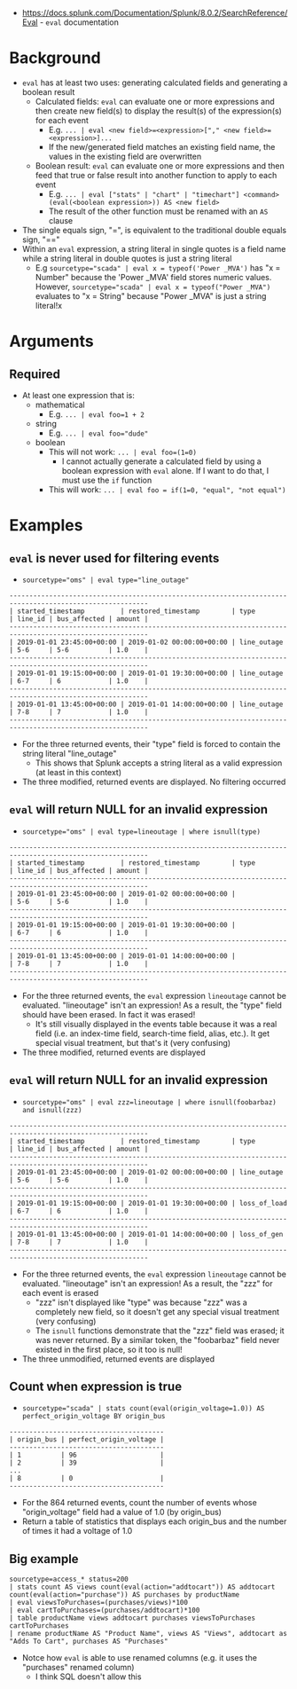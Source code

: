- https://docs.splunk.com/Documentation/Splunk/8.0.2/SearchReference/Eval - `eval` documentation
# Background
- `eval` has at least two uses: generating calculated fields and generating a boolean result
  - Calculated fields: `eval` can evaluate one or more expressions and then create new field(s) to display the result(s) of the expression(s) for each
    event
    - E.g. `... | eval <new field>=<expression>["," <new field>=<expression>]...`
    - If the new/generated field matches an existing field name, the values in the existing field are overwritten
  - Boolean result: `eval` can evaluate one or more expressions and then feed that true or false result into another function to apply to each event
    - E.g. `... | eval ["stats" | "chart" | "timechart"] <command>(eval(<boolean expression>)) AS <new field>`
    - The result of the other function must be renamed with an `AS` clause
- The single equals sign, "=", is equivalent to the traditional double equals sign, "=="
- Within an `eval` expression, a string literal in single quotes is a field name while a string literal in double quotes is just a string literal 
  - E.g `sourcetype="scada" | eval x = typeof('Power _MVA')` has "x = Number" because the 'Power _MVA' field stores numeric values. However,
    `sourcetype="scada" | eval x = typeof("Power _MVA")` evaluates to "x = String" because "Power _MVA" is just a string literal!x
# Arguments
## Required
- At least one expression that is:
  - mathematical
    - E.g. `... | eval foo=1 + 2`
  - string
    - E.g. `... | eval foo="dude"`
  - boolean
    - This will not work: `... | eval foo=(1=0)`
      - I cannot actually generate a calculated field by using a boolean expression with `eval` alone. If I want to do that, I must use the `if`
        function
    - This will work: `... | eval foo = if(1=0, "equal", "not equal")`
# Examples
## `eval` is never used for filtering events
- `sourcetype="oms" | eval type="line_outage"`
```
---------------------------------------------------------------------------------------------------------
| started_timestamp         | restored_timestamp        | type        | line_id | bus_affected | amount |
---------------------------------------------------------------------------------------------------------
| 2019-01-01 23:45:00+00:00 | 2019-01-02 00:00:00+00:00 | line_outage | 5-6     | 5-6          | 1.0    |
---------------------------------------------------------------------------------------------------------
| 2019-01-01 19:15:00+00:00 | 2019-01-01 19:30:00+00:00 | line_outage | 6-7     | 6            | 1.0    |
---------------------------------------------------------------------------------------------------------
| 2019-01-01 13:45:00+00:00 | 2019-01-01 14:00:00+00:00 | line_outage | 7-8     | 7            | 1.0    |
---------------------------------------------------------------------------------------------------------
```
- For the three returned events, their "type" field is forced to contain the string literal "line_outage"
  - This shows that Splunk accepts a string literal as a valid expression (at least in this context)
- The three modified, returned events are displayed. No filtering occurred
## `eval` will return NULL for an invalid expression
- `sourcetype="oms" | eval type=lineoutage | where isnull(type)`
```
---------------------------------------------------------------------------------------------------------
| started_timestamp         | restored_timestamp        | type        | line_id | bus_affected | amount |
---------------------------------------------------------------------------------------------------------
| 2019-01-01 23:45:00+00:00 | 2019-01-02 00:00:00+00:00 |             | 5-6     | 5-6          | 1.0    |
---------------------------------------------------------------------------------------------------------
| 2019-01-01 19:15:00+00:00 | 2019-01-01 19:30:00+00:00 |             | 6-7     | 6            | 1.0    |
---------------------------------------------------------------------------------------------------------
| 2019-01-01 13:45:00+00:00 | 2019-01-01 14:00:00+00:00 |             | 7-8     | 7            | 1.0    |
---------------------------------------------------------------------------------------------------------
```
- For the three returned events, the `eval` expression `lineoutage` cannot be evaluated. "lineoutage" isn't an expression! As a result, the "type" field
  should have been erased. In fact it was erased!
  - It's still visually displayed in the events table because it was a real field (i.e. an index-time field, search-time field, alias, etc.). It get
    special visual treatment, but that's it (very confusing)
- The three modified, returned events are displayed
## `eval` will return NULL for an invalid expression
- `sourcetype="oms" | eval zzz=lineoutage | where isnull(foobarbaz) and isnull(zzz)`
```
---------------------------------------------------------------------------------------------------------
| started_timestamp         | restored_timestamp        | type        | line_id | bus_affected | amount |
---------------------------------------------------------------------------------------------------------
| 2019-01-01 23:45:00+00:00 | 2019-01-02 00:00:00+00:00 | line_outage | 5-6     | 5-6          | 1.0    |
---------------------------------------------------------------------------------------------------------
| 2019-01-01 19:15:00+00:00 | 2019-01-01 19:30:00+00:00 | loss_of_load | 6-7     | 6            | 1.0    |
---------------------------------------------------------------------------------------------------------
| 2019-01-01 13:45:00+00:00 | 2019-01-01 14:00:00+00:00 | loss_of_gen | 7-8     | 7            | 1.0    |
---------------------------------------------------------------------------------------------------------
```
- For the three returned events, the `eval` expression `lineoutage` cannot be evaluated. "lineoutage" isn't an expression! As a result, the "zzz" for
  each event is erased
  - "zzz" isn't displayed like "type" was because "zzz" was a completely new field, so it doesn't get any special visual treatment (very confusing)
  - The `isnull` functions demonstrate that the "zzz" field was erased; it was never returned. By a similar token, the "foobarbaz" field never existed
    in the first place, so it too is null!
- The three unmodified, returned events are displayed
## Count when expression is true
- `sourcetype="scada" | stats count(eval(origin_voltage=1.0)) AS perfect_origin_voltage BY origin_bus`
```
---------------------------------------
| origin_bus | perfect_origin_voltage |
---------------------------------------
| 1          | 96                     |
| 2          | 39                     |
...
| 8          | 0                      |
---------------------------------------
```
- For the 864 returned events, count the number of events whose "origin_voltage" field had a value of 1.0 (by origin_bus)
- Return a table of statistics that displays each origin_bus and the number of times it had a voltage of 1.0
## Big example
```
sourcetype=access_* status=200 
| stats count AS views count(eval(action="addtocart")) AS addtocart count(eval(action="purchase")) AS purchases by productName 
| eval viewsToPurchases=(purchases/views)*100 
| eval cartToPurchases=(purchases/addtocart)*100 
| table productName views addtocart purchases viewsToPurchases cartToPurchases 
| rename productName AS "Product Name", views AS "Views", addtocart as "Adds To Cart", purchases AS "Purchases"
```
- Notce how `eval` is able to use renamed columns (e.g. it uses the "purchases" renamed column)
  - I think SQL doesn't allow this